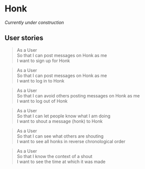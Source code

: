 # Honk

*Currently under construction*

## User stories

>As a User  
So that I can post messages on Honk as me  
I want to sign up for Honk

>As a User  
So that I can post messages on Honk as me  
I want to log in to Honk

>As a User  
So that I can avoid others posting messages on Honk as me  
I want to log out of Honk

>As a User  
So that I can let people know what I am doing  
I want to shout a message (honk) to Honk

>As a User  
So that I can see what others are shouting  
I want to see all honks in reverse chronological order

>As a User  
So that I know the context of a shout  
I want to see the time at which it was made
